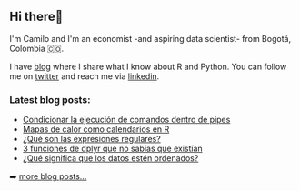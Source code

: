 ## Hi there👋

I'm Camilo and I'm an economist -and aspiring data scientist- from Bogotá, Colombia 🇨🇴.

I have [blog] where I share what I know about R and Python. You can follow me on [twitter] and reach me via [linkedin].

### Latest blog posts:

<!-- BLOG-POST-LIST:START -->
- [Condicionar la ejecución de comandos dentro de pipes](http://www.camartinezbu.com//posts/condicionar-la-ejecucion-de-comandos-dentro-de-pipes/)
- [Mapas de calor como calendarios en R](http://www.camartinezbu.com//posts/mapas-de-calor-como-calendarios-en-R/)
- [¿Qué son las expresiones regulares?](http://www.camartinezbu.com//posts/que-son-las-expresiones-regulares/)
- [3 funciones de dplyr que no sabías que existían](http://www.camartinezbu.com//posts/3-funciones-de-dplyr-que-no-sabias-que-existian/)
- [¿Qué significa que los datos estén ordenados?](http://www.camartinezbu.com//posts/que-significa-que-los-datos-esten-ordenados/)
<!-- BLOG-POST-LIST:END -->

➡️ [more blog posts...](https://camartinezbu.com)



[blog]: https://camartinezbu.com
[twitter]: https://twitter.com/camartinezbu
[linkedin]: https://www.linkedin.com/in/camartinezbu/
